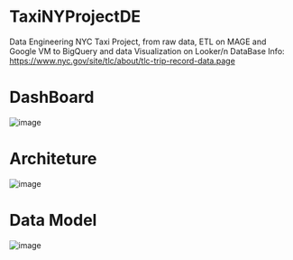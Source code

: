 # TaxiNYProjectDE
Data Engineering NYC Taxi Project, from raw data, ETL on MAGE and Google VM to BigQuery and data Visualization on Looker/n
DataBase Info: https://www.nyc.gov/site/tlc/about/tlc-trip-record-data.page

# DashBoard

![image](https://github.com/GusPicolli/TaxiNYProjectDE/assets/125275178/32f6e4f7-d086-4f81-9d73-759f290ee3fd)

# Architeture

![image](https://github.com/GusPicolli/TaxiNYProjectDE/assets/125275178/523c2424-5f3f-4abb-9b62-9b73e86725ea)

# Data Model

![image](https://github.com/GusPicolli/TaxiNYProjectDE/assets/125275178/2a0e4974-06e7-4a90-a0d5-1e004123f09b)

